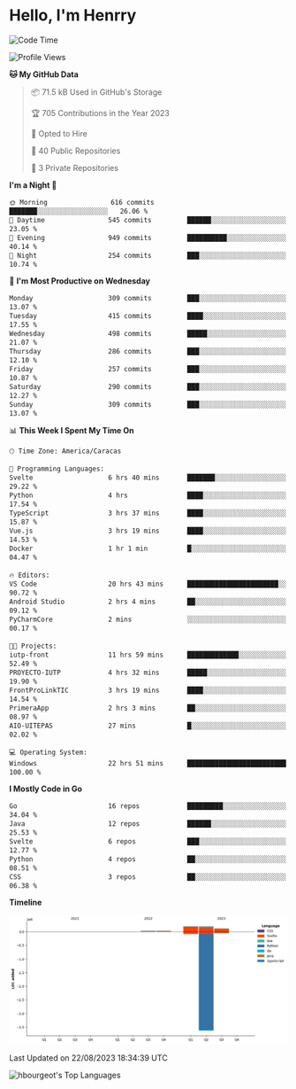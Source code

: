 # Hello, I'm Henrry

<!--START_SECTION:waka-->
![Code Time](http://img.shields.io/badge/Code%20Time-1%2C001%20hrs%2018%20mins-blue)

![Profile Views](http://img.shields.io/badge/Profile%20Views-17-blue)

**🐱 My GitHub Data** 

> 📦 71.5 kB Used in GitHub's Storage 
 > 
> 🏆 705 Contributions in the Year 2023
 > 
> 💼 Opted to Hire
 > 
> 📜 40 Public Repositories 
 > 
> 🔑 3 Private Repositories 
 > 
**I'm a Night 🦉** 

```text
🌞 Morning                616 commits         ███████░░░░░░░░░░░░░░░░░░   26.06 % 
🌆 Daytime                545 commits         ██████░░░░░░░░░░░░░░░░░░░   23.05 % 
🌃 Evening                949 commits         ██████████░░░░░░░░░░░░░░░   40.14 % 
🌙 Night                  254 commits         ███░░░░░░░░░░░░░░░░░░░░░░   10.74 % 
```
📅 **I'm Most Productive on Wednesday** 

```text
Monday                   309 commits         ███░░░░░░░░░░░░░░░░░░░░░░   13.07 % 
Tuesday                  415 commits         ████░░░░░░░░░░░░░░░░░░░░░   17.55 % 
Wednesday                498 commits         █████░░░░░░░░░░░░░░░░░░░░   21.07 % 
Thursday                 286 commits         ███░░░░░░░░░░░░░░░░░░░░░░   12.10 % 
Friday                   257 commits         ███░░░░░░░░░░░░░░░░░░░░░░   10.87 % 
Saturday                 290 commits         ███░░░░░░░░░░░░░░░░░░░░░░   12.27 % 
Sunday                   309 commits         ███░░░░░░░░░░░░░░░░░░░░░░   13.07 % 
```


📊 **This Week I Spent My Time On** 

```text
🕑︎ Time Zone: America/Caracas

💬 Programming Languages: 
Svelte                   6 hrs 40 mins       ███████░░░░░░░░░░░░░░░░░░   29.22 % 
Python                   4 hrs               ████░░░░░░░░░░░░░░░░░░░░░   17.54 % 
TypeScript               3 hrs 37 mins       ████░░░░░░░░░░░░░░░░░░░░░   15.87 % 
Vue.js                   3 hrs 19 mins       ████░░░░░░░░░░░░░░░░░░░░░   14.53 % 
Docker                   1 hr 1 min          █░░░░░░░░░░░░░░░░░░░░░░░░   04.47 % 

🔥 Editors: 
VS Code                  20 hrs 43 mins      ███████████████████████░░   90.72 % 
Android Studio           2 hrs 4 mins        ██░░░░░░░░░░░░░░░░░░░░░░░   09.12 % 
PyCharmCore              2 mins              ░░░░░░░░░░░░░░░░░░░░░░░░░   00.17 % 

🐱‍💻 Projects: 
iutp-front               11 hrs 59 mins      █████████████░░░░░░░░░░░░   52.49 % 
PROYECTO-IUTP            4 hrs 32 mins       █████░░░░░░░░░░░░░░░░░░░░   19.90 % 
FrontProLinkTIC          3 hrs 19 mins       ████░░░░░░░░░░░░░░░░░░░░░   14.54 % 
PrimeraApp               2 hrs 3 mins        ██░░░░░░░░░░░░░░░░░░░░░░░   08.97 % 
AIO-UITEPAS              27 mins             █░░░░░░░░░░░░░░░░░░░░░░░░   02.02 % 

💻 Operating System: 
Windows                  22 hrs 51 mins      █████████████████████████   100.00 % 
```

**I Mostly Code in Go** 

```text
Go                       16 repos            █████████░░░░░░░░░░░░░░░░   34.04 % 
Java                     12 repos            ██████░░░░░░░░░░░░░░░░░░░   25.53 % 
Svelte                   6 repos             ███░░░░░░░░░░░░░░░░░░░░░░   12.77 % 
Python                   4 repos             ██░░░░░░░░░░░░░░░░░░░░░░░   08.51 % 
CSS                      3 repos             ██░░░░░░░░░░░░░░░░░░░░░░░   06.38 % 
```



**Timeline**

![Lines of Code chart](https://raw.githubusercontent.com/hbourgeot/hbourgeot/main/assets/bar_graph.png)


 Last Updated on 22/08/2023 18:34:39 UTC
<!--END_SECTION:waka-->

![hbourgeot's Top Languages](https://github-readme-stats.vercel.app/api/top-langs/?username=hbourgeot&theme=transparent&show_icons=true&hide_border=false&layout=donut&hide=css)
